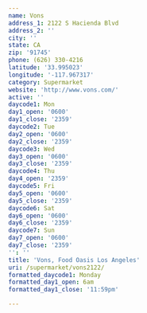 ```yaml
---
name: Vons
address_1: 2122 S Hacienda Blvd
address_2: ''
city: ''
state: CA
zip: '91745'
phone: (626) 330-4216
latitude: '33.995023'
longitude: '-117.967317'
category: Supermarket
website: 'http://www.vons.com/'
active: ''
daycode1: Mon
day1_open: '0600'
day1_close: '2359'
daycode2: Tue
day2_open: '0600'
day2_close: '2359'
daycode3: Wed
day3_open: '0600'
day3_close: '2359'
daycode4: Thu
day4_open: '2359'
daycode5: Fri
day5_open: '0600'
day5_close: '2359'
daycode6: Sat
day6_open: '0600'
day6_close: '2359'
daycode7: Sun
day7_open: '0600'
day7_close: '2359'
'': ''
title: 'Vons, Food Oasis Los Angeles'
uri: /supermarket/vons2122/
formatted_daycode1: Monday
formatted_day1_open: 6am
formatted_day1_close: '11:59pm'

---
```

